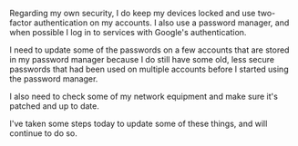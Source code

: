 Regarding my own security, I do keep my devices locked and use two-factor authentication on my accounts. I also use a password manager, and when possible I log in to services with Google's authentication.

I need to update some of the passwords on a few accounts that are stored in my password manager because I do still have some old, less secure passwords that had been used on multiple accounts before I started using the password manager.

I also need to check some of my network equipment and make sure it's patched and up to date.

I've taken some steps today to update some of these things, and will continue to do so.